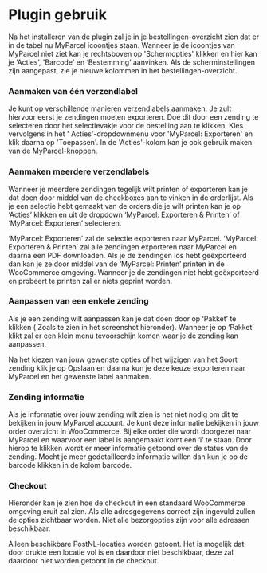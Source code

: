# Plugin gebruik

Na het installeren van de plugin zal je in je bestellingen-overzicht zien dat er
in de tabel nu MyParcel icoontjes staan. Wanneer je de icoontjes van MyParcel
niet ziet kan je rechtsboven op 'Schermopties' klikken en hier kan je
‘Acties’, 'Barcode' en ‘Bestemming’ aanvinken. Als de scherminstellingen zijn
aangepast, zie je nieuwe kolommen in het bestellingen-overzicht.

<Stack>
<MPImg src="/documentation/woocommerce/woocommerce-ordergrid-acties.svg" alt="woocommerce order overzicht acties" />
</Stack>

### Aanmaken van één verzendlabel

Je kunt op verschillende manieren verzendlabels aanmaken. Je zult hiervoor eerst
je zendingen moeten exporteren. Doe dit door een zending te selecteren door het
selectievakje voor de bestelling aan te klikken. Kies vervolgens in het '
Acties'-dropdownmenu voor 'MyParcel: Exporteren' en klik daarna op 'Toepassen'.
In de 'Acties'-kolom kan je ook gebruik maken van de
MyParcel-knoppen.

### Aanmaken meerdere verzendlabels 
Wanneer je meerdere zendingen tegelijk wilt
printen of exporteren kan je dat doen door middel van de checkboxes aan te
vinken in de orderlijst. Als je een selectie hebt gemaakt van de orders die je
wilt printen kan je op ‘Acties’ klikken en uit de dropdown ‘MyParcel: Exporteren
& Printen’ of ‘MyParcel: Exporteren’ selecteren.

‘MyParcel: Exporteren’ zal de selectie exporteren naar MyParcel. ‘MyParcel:
Exporteren & Printen’ zal alle zendingen exporteren naar MyParcel en daarna een
PDF downloaden. Als je de zendingen los hebt geëxporteerd dan kan je ze door
middel van de ‘MyParcel: Printen’ printen in de WooCommerce omgeving. Wanneer je
de zendingen niet hebt geëxporteerd en probeert te printen zal er niets geprint
worden.

<Stack>
<MPImg src="/documentation/woocommerce/woocommerce-ordergrid-bulkacties.svg" alt="woocommerce bulk acties" />
</Stack>

### Aanpassen van een enkele zending

Als je een zending wilt aanpassen kan je dat doen door op ‘Pakket’ te klikken (
Zoals te zien in het screenshot hieronder). Wanneer je op ‘Pakket’ klikt zal er
een klein menu tevoorschijn komen waar je de zending kan aanpassen.

Na het kiezen van jouw gewenste opties of het wijzigen van het Soort zending
klik je op Opslaan en daarna kun je deze keuze exporteren naar MyParcel en het
gewenste label aanmaken.

<Stack>
<MPImg src="/documentation/woocommerce/woocommerce-order-aanpassen.svg" alt="woocommerce order aanpassen" />
</Stack>

### Zending informatie

Als je informatie over jouw zending wilt zien is het niet nodig om dit te
bekijken in jouw MyParcel account. Je kunt deze informatie bekijken in jouw
order overzicht in WooCommerce. Bij elke order die wordt doorgezet naar MyParcel
en waarvoor een label is aangemaakt komt een ‘i’ te staan. Door hierop te
klikken wordt er meer informatie getoond over de status van de zending. Mocht je
meer gedetailleerde informatie willen dan kun je op de barcode klikken in de
kolom barcode.

<Stack>
<MPImg src="/documentation/woocommerce/woocommerce-zending-informatie.svg" alt="woocommerce zending informatie" />
</Stack>

### Checkout

Hieronder kan je zien hoe de checkout in een standaard WooCommerce omgeving
eruit zal zien. Als alle adresgegevens correct zijn ingevuld zullen de opties
zichtbaar worden. Niet alle bezorgopties zijn voor alle adressen beschikbaar.

<Stack>
<MPImg src="/documentation/woocommerce/woocommerce-delivery-options-thuis.svg" alt="woocommerce delivery options thuis levering" />
</Stack>

Alleen beschikbare PostNL-locaties worden getoont. Het is mogelijk dat door
drukte een locatie vol is en daardoor niet beschikbaar, deze zal daardoor niet
worden getoont in de checkout.

<Stack>
<MPImg src="/documentation/woocommerce/woocommerce-delivery-optiuons-pickup.svg" alt="woocommerce delivery options pickup" />
</Stack>
